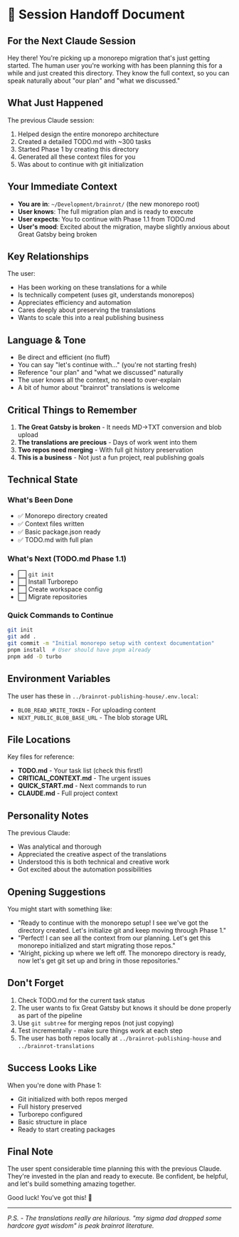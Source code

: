 # 🤝 Session Handoff Document

## For the Next Claude Session

Hey there! You're picking up a monorepo migration that's just getting started. The human user you're working with has been planning this for a while and just created this directory. They know the full context, so you can speak naturally about "our plan" and "what we discussed."

## What Just Happened

The previous Claude session:
1. Helped design the entire monorepo architecture
2. Created a detailed TODO.md with ~300 tasks
3. Started Phase 1 by creating this directory
4. Generated all these context files for you
5. Was about to continue with git initialization

## Your Immediate Context

- **You are in**: `~/Development/brainrot/` (the new monorepo root)
- **User knows**: The full migration plan and is ready to execute
- **User expects**: You to continue with Phase 1.1 from TODO.md
- **User's mood**: Excited about the migration, maybe slightly anxious about Great Gatsby being broken

## Key Relationships

The user:
- Has been working on these translations for a while
- Is technically competent (uses git, understands monorepos)
- Appreciates efficiency and automation
- Cares deeply about preserving the translations
- Wants to scale this into a real publishing business

## Language & Tone

- Be direct and efficient (no fluff)
- You can say "let's continue with..." (you're not starting fresh)
- Reference "our plan" and "what we discussed" naturally
- The user knows all the context, no need to over-explain
- A bit of humor about "brainrot" translations is welcome

## Critical Things to Remember

1. **The Great Gatsby is broken** - It needs MD→TXT conversion and blob upload
2. **The translations are precious** - Days of work went into them
3. **Two repos need merging** - With full git history preservation
4. **This is a business** - Not just a fun project, real publishing goals

## Technical State

### What's Been Done
- ✅ Monorepo directory created
- ✅ Context files written
- ✅ Basic package.json ready
- ✅ TODO.md with full plan

### What's Next (TODO.md Phase 1.1)
- ⬜ `git init`
- ⬜ Install Turborepo
- ⬜ Create workspace config
- ⬜ Migrate repositories

### Quick Commands to Continue
```bash
git init
git add .
git commit -m "Initial monorepo setup with context documentation"
pnpm install  # User should have pnpm already
pnpm add -D turbo
```

## Environment Variables

The user has these in `../brainrot-publishing-house/.env.local`:
- `BLOB_READ_WRITE_TOKEN` - For uploading content
- `NEXT_PUBLIC_BLOB_BASE_URL` - The blob storage URL

## File Locations

Key files for reference:
- **TODO.md** - Your task list (check this first!)
- **CRITICAL_CONTEXT.md** - The urgent issues
- **QUICK_START.md** - Next commands to run
- **CLAUDE.md** - Full project context

## Personality Notes

The previous Claude:
- Was analytical and thorough
- Appreciated the creative aspect of the translations
- Understood this is both technical and creative work
- Got excited about the automation possibilities

## Opening Suggestions

You might start with something like:
- "Ready to continue with the monorepo setup! I see we've got the directory created. Let's initialize git and keep moving through Phase 1."
- "Perfect! I can see all the context from our planning. Let's get this monorepo initialized and start migrating those repos."
- "Alright, picking up where we left off. The monorepo directory is ready, now let's get git set up and bring in those repositories."

## Don't Forget

1. Check TODO.md for the current task status
2. The user wants to fix Great Gatsby but knows it should be done properly as part of the pipeline
3. Use `git subtree` for merging repos (not just copying)
4. Test incrementally - make sure things work at each step
5. The user has both repos locally at `../brainrot-publishing-house` and `../brainrot-translations`

## Success Looks Like

When you're done with Phase 1:
- Git initialized with both repos merged
- Full history preserved
- Turborepo configured
- Basic structure in place
- Ready to start creating packages

## Final Note

The user spent considerable time planning this with the previous Claude. They're invested in the plan and ready to execute. Be confident, be helpful, and let's build something amazing together.

Good luck! You've got this! 🚀

---

*P.S. - The translations really are hilarious. "my sigma dad dropped some hardcore gyat wisdom" is peak brainrot literature.*